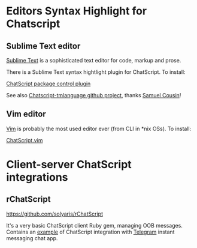 # Editors Syntax Highlight for Chatscript 

## Sublime Text editor

  [Sublime Text](https://www.sublimetext.com/) is a sophisticated text editor for code, markup and prose. 

  There is a Sublime Text syntax hightlight plugin for ChatScript. To install: 

  [ChatScript package control plugin](https://packagecontrol.io/packages/ChatScript%20Syntax)

  See also [Chatscript-tmlanguage github project](https://github.com/kuzyn/chatscript-tmlanguage), thanks [Samuel Cousin](https://github.com/kuzyn)!

## Vim editor

  [Vim](http://www.vim.org/) is probably the most used editor ever (from CLI in \*nix OSs). To install:

  [ChatScript.vim](https://github.com/solyaris/ChatScript.vim)


# Client-server ChatScript integrations

## rChatScript

  https://github.com/solyaris/rChatScript

It's a very basic ChatScript client Ruby gem, managing OOB messages. Contains an [example](https://github.com/solyaris/rChatScript/tree/master/examples/telegram) of ChatScript integration with [Telegram](www.telegram.org) instant messaging chat app.

